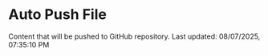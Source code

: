 # Auto Push File

Content that will be pushed to GitHub repository.
Last updated: 08/07/2025, 07:35:10 PM
